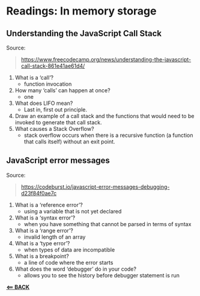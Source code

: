 # Readings: In memory storage

## Understanding the JavaScript Call Stack 

Source: 

> https://www.freecodecamp.org/news/understanding-the-javascript-call-stack-861e41ae61d4/

1. What is a ‘call’?
    - function invocation
1. How many ‘calls’ can happen at once?
    - one
1. What does LIFO mean?
    - Last in, first out principle.
1. Draw an example of a call stack and the functions that would need to be invoked to generate that call stack.
1. What causes a Stack Overflow?
    - stack overflow occurs when there is a recursive function (a function that calls itself) without an exit point.

## JavaScript error messages

Source:

> https://codeburst.io/javascript-error-messages-debugging-d23f84f0ae7c

1. What is a ‘reference error’?
    - using a variable that is not yet declared
1. What is a ‘syntax error’?
    - when you have something that cannot be parsed in terms of syntax
1. What is a ‘range error’?
    - invalid length of an array
1. What is a ‘type error’?
    - when types of data are incompatible
1. What is a breakpoint?
    - a line of code where the error starts
1. What does the word ‘debugger’ do in your code?
    - allows you to see the history before debugger statement is run

[**<== BACK**](301-toc.md)
